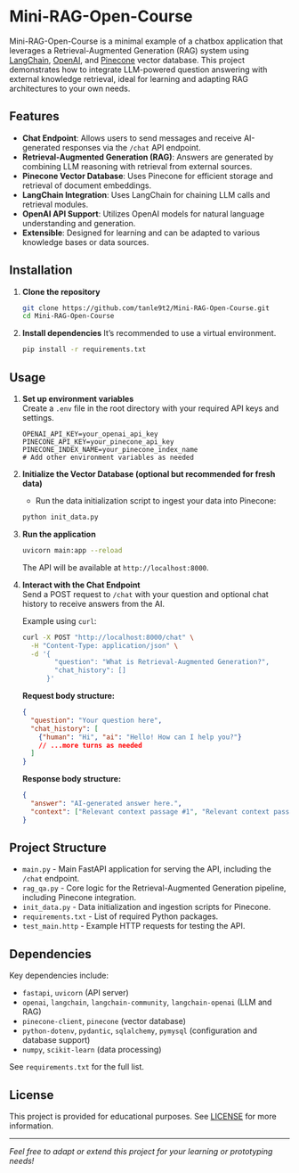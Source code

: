 # Mini-RAG-Open-Course

Mini-RAG-Open-Course is a minimal example of a chatbox application that leverages a Retrieval-Augmented Generation (RAG) system using [LangChain](https://python.langchain.com/), [OpenAI](https://platform.openai.com/), and [Pinecone](https://www.pinecone.io/) vector database. This project demonstrates how to integrate LLM-powered question answering with external knowledge retrieval, ideal for learning and adapting RAG architectures to your own needs.

## Features
- **Chat Endpoint**: Allows users to send messages and receive AI-generated responses via the `/chat` API endpoint.
- **Retrieval-Augmented Generation (RAG)**: Answers are generated by combining LLM reasoning with retrieval from external sources.
- **Pinecone Vector Database**: Uses Pinecone for efficient storage and retrieval of document embeddings.
- **LangChain Integration**: Uses LangChain for chaining LLM calls and retrieval modules.
- **OpenAI API Support**: Utilizes OpenAI models for natural language understanding and generation.
- **Extensible**: Designed for learning and can be adapted to various knowledge bases or data sources.

## Installation

1. **Clone the repository**
   ```bash
   git clone https://github.com/tanle9t2/Mini-RAG-Open-Course.git
   cd Mini-RAG-Open-Course
   ```

2. **Install dependencies**
   It’s recommended to use a virtual environment.
   ```bash
   pip install -r requirements.txt
   ```

## Usage

1. **Set up environment variables**  
   Create a `.env` file in the root directory with your required API keys and settings.
   ```
   OPENAI_API_KEY=your_openai_api_key
   PINECONE_API_KEY=your_pinecone_api_key
   PINECONE_INDEX_NAME=your_pinecone_index_name
   # Add other environment variables as needed
   ```

2. **Initialize the Vector Database (optional but recommended for fresh data)**
   - Run the data initialization script to ingest your data into Pinecone:
   ```bash
   python init_data.py
   ```

3. **Run the application**
   ```bash
   uvicorn main:app --reload
   ```
   The API will be available at `http://localhost:8000`.

4. **Interact with the Chat Endpoint**  
   Send a POST request to `/chat` with your question and optional chat history to receive answers from the AI.

   Example using `curl`:
   ```bash
   curl -X POST "http://localhost:8000/chat" \
     -H "Content-Type: application/json" \
     -d '{
           "question": "What is Retrieval-Augmented Generation?",
           "chat_history": []
         }'
   ```

   **Request body structure:**
   ```json
   {
     "question": "Your question here",
     "chat_history": [
       {"human": "Hi", "ai": "Hello! How can I help you?"}
       // ...more turns as needed
     ]
   }
   ```

   **Response body structure:**
   ```json
   {
     "answer": "AI-generated answer here.",
     "context": ["Relevant context passage #1", "Relevant context passage #2", "..."]
   }
   ```

## Project Structure

- `main.py` - Main FastAPI application for serving the API, including the `/chat` endpoint.
- `rag_qa.py` - Core logic for the Retrieval-Augmented Generation pipeline, including Pinecone integration.
- `init_data.py` - Data initialization and ingestion scripts for Pinecone.
- `requirements.txt` - List of required Python packages.
- `test_main.http` - Example HTTP requests for testing the API.

## Dependencies

Key dependencies include:
- `fastapi`, `uvicorn` (API server)
- `openai`, `langchain`, `langchain-community`, `langchain-openai` (LLM and RAG)
- `pinecone-client`, `pinecone` (vector database)
- `python-dotenv`, `pydantic`, `sqlalchemy`, `pymysql` (configuration and database support)
- `numpy`, `scikit-learn` (data processing)

See `requirements.txt` for the full list.

## License

This project is provided for educational purposes. See [LICENSE](LICENSE) for more information.

---

*Feel free to adapt or extend this project for your learning or prototyping needs!*
